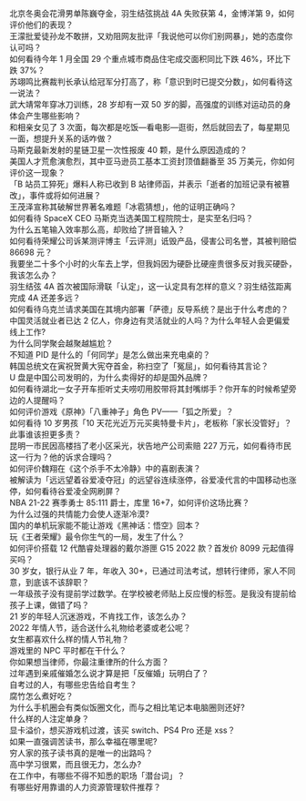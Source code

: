 北京冬奥会花滑男单陈巍夺金，羽生结弦挑战 4A 失败获第 4，金博洋第 9，如何评价他们的表现？  
王濛批爱徒孙龙不敢拼，又劝阻网友批评「我说他可以你们别网暴」，她的态度你认可吗？  
如何看待今年 1 月全国 29 个重点城市商品住宅成交面积同比下跌 46%，环比下跌 37%？  
苏翊鸣比赛裁判长承认给冠军分打高了，称「意识到时已提交分数」，如何看待这一说法？  
武大靖常年穿冰刀训练，28 岁却有一双 50 岁的脚，高强度的训练对运动员的身体会产生哪些影响？  
和相亲女见了 3 次面，每次都是吃饭—看电影—逛街，然后就回去了，每星期见一面，想提升关系的话咋做？  
马斯克最新发射的星链卫星一次性报废 40 颗，是什么原因造成的？  
美国人才荒愈演愈烈，其中亚马逊员工基本工资封顶值翻番至 35 万美元，你如何评价这一现象？  
「B 站员工猝死」爆料人称已收到 B 站律师函，并表示「逝者的加班记录有被篡改」，事件或将如何进展？  
王茂泽宣称其破解世界著名难题「冰雹猜想」，他的证明正确吗？  
如何看待 SpaceX CEO 马斯克当选美国工程院院士，是实至名归吗？  
为什么五笔输入效率那么高，却败给了拼音输入？  
如何看待荣耀公司诉某测评博主「云评测」诋毁产品，侵害公司名誉，其被判赔偿 86698 元？  
我要坐二十多个小时的火车去上学，但我妈因为硬卧比硬座贵很多反对我买硬卧，我该怎么办？  
羽生结弦 4A 首次被国际滑联「认定」，这一认定具有怎样的意义？羽生结弦距离完成 4A 还差多远？  
如何看待乌克兰请求美国在其境内部署「萨德」反导系统？是出于什么考虑的？  
中国灵活就业者已达 2 亿人，你身边有灵活就业的人吗？为什么年轻人会更偏爱线上工作?  
为什么同学聚会越聚越尴尬？  
不知道 PID 是什么的「何同学」是怎么做出来充电桌的？  
韩国总统文在寅祝贺黄大宪夺首金，称扫空了「冤屈」，如何看待其言论？  
U 盘是中国公司发明的，为什么卖得好的却是国外品牌？  
如何看待湖北一女子开车拒听丈夫唠叨用胶带将其封嘴绑手？你开车的时候希望旁边的人提醒吗？  
如何评价游戏《原神》「八重神子」角色 PV——「狐之所爱」？  
如何看待 10 岁男孩「10 天花光近万元买奥特曼卡片」，老板称「家长没管好」？此事谁该担更多责？  
昆明一市民因高楼挡了老小区采光，状告地产公司索赔 227 万元，如何看待市民这一行为？他的诉求合理吗？  
如何评价魏翔在《这个杀手不太冷静》中的喜剧表演？  
被解读为「远远望着谷爱凌夺冠」的远望谷连续涨停，谷爱凌代言的中国移动也涨停，如何看待谷爱凌全网刷屏？  
NBA 21-22 赛季勇士 85:111 爵士，库里 16+7，如何评价这场比赛？  
为什么过强的共情能力会使人逐渐冷漠?  
国内的单机玩家能不能让游戏《黑神话：悟空》回本？  
玩《王者荣耀》最令你生气的一局，发生了什么？  
如何评价搭载 12 代酷睿处理器的戴尔游匣 G15 2022 款？首发价 8099 元起值得买吗？  
30 岁女，银行从业 7 年，年收入 30+，已通过司法考试，想转行律师，家人不同意，到底该不该辞职？  
一年级孩子没有提前学过数学。在学校被老师贴上反应慢的标签。是我没有提前给孩子上课，做错了吗？  
21 岁的年轻人沉迷游戏，不肯找工作，该怎么办？  
2022 年情人节，适合送什么礼物给老婆或老公呢？  
女生都喜欢什么样的情人节礼物？  
游戏里的 NPC 平时都在干什么？  
你如果想当律师，你最注重律所的什么方面？  
过年遇到亲戚催婚怎么说才算是把「反催婚」玩明白了？  
自考过的人，有哪些忠告给自考生？  
腐竹怎么煮好吃？  
为什么手机圈会有类似饭圈文化，而与之相比笔记本电脑圈则还好?  
什么样的人注定单身？  
显卡溢价，想买游戏机过渡，该买 switch、PS4 Pro 还是 xss？  
如果一直强调苦读书，那么幸福在哪里呢?  
穷人家的孩子读书真的是唯一的出路吗？  
高中学习很累，而且很无力，怎么办?  
在工作中，有哪些不得不知悉的职场「潜台词」？  
有哪些好用靠谱的人力资源管理软件推荐？  
